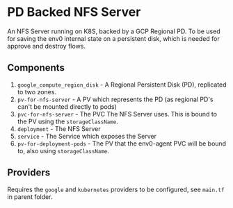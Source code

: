 # PD Backed NFS Server
An NFS Server running on K8S, backed by a GCP Regional PD.
To be used for saving the env0 internal state on a persistent disk, which is needed for approve and destroy flows.

## Components
1. `google_compute_region_disk` - A Regional Persistent Disk (PD), replicated to two zones.
1. `pv-for-nfs-server` - A PV which represents the PD (as regional PD's can't be mounted directly to pods)
1. `pvc-for-nfs-server` - The PVC The NFS Server uses. This is bound to the PV using the `storageClassName`.
1. `deployment` - The NFS Server
1. `service` - The Service which exposes the Server 
1. `pv-for-deployment-pods` - The PV that the env0-agent PVC will be bound to, also using `storageClassName`.

## Providers
Requires the `google` and `kubernetes` providers to be configured, see `main.tf` in parent folder.
